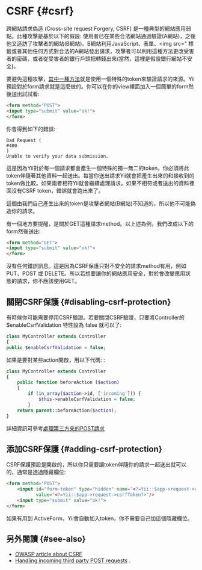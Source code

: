 # CSRF {#csrf}

跨網站請求偽造 \(Cross-site request Forgery, CSRF\) 是一種典型的網站應用弱點。此種攻擊是基於以下的假設: 使用者已在某些合法網站通過驗證\(A網站\)，之後他又造訪了攻擊者的網站\(B網站\)。B網站利用JavaScript、表單、&lt;img src=" 標籤或者其他任何方式對合法的A網站發出請求，攻擊者可以利用這種方法更改受害者的密碼，或者從受害者的銀行戶頭把轉錢出來\(當然，這裡是假設銀行網站不安全\)。

要避免這種攻擊，[其中一種方法](https://www.owasp.org/index.php/Cross-Site_Request_Forgery_%28CSRF%29_Prevention_Cheat_Sheet)就是使用一個特殊的token來驗證請求的來源。Yii預設對於form請求就是這麼做的。你可以在你的view裡面加入一個簡單的form然後送出試試看:

```HTML
<form method="POST">
<input type="submit" value="ok!">
</form>
```

你會得到如下的錯誤:

```
Bad Request (
#400
)
Unable to verify your data submission.
```

這是因為Yii對於每一個請求都會產生一個特殊的獨一無二的token，你必須將此token伴隨著其他資料一起送出。每當你送出請求Yii就會把產生出來的和接收到的token做比較。如果兩者相符Yii就會繼續處理請求。如果不相符或者送出的資料裡面沒有CSRF token，錯誤就會跑出來了。

這個由我們自己產生出來的token是攻擊者網站\(B網站\)不知道的，所以他不可能偽造你的請求。

有一個地方要提醒，是關於GET這種請求method。以上述為例，我們改成以下的form然後送出:

```HTML
<form method="GET">
<input type="submit" value="ok!">
</form>
```

沒有任何錯誤訊息。這是因為CSRF保護只對不安全的請求method有用，例如PUT、POST 或 DELETE。所以若想要讓你的網站應用安全，對於會改變應用狀態的請求，你不應該使用GET。

## 關閉CSRF保護 {#disabling-csrf-protection}

有時候你可能需要停用CSRF驗證。若要關閉CSRF驗證，只要將Controller的 $enableCsrfValidation 特性設為 false 就可以了:

```php
class MyController extends Controller
{   
public $enableCsrfValidation = false;
```

如果是要對某些action開啟，用以下代碼: :

```php
class MyController extends Controller
{   
    public function beforeAction ($action)
    {       
        if (in_array($action->id, ['incoming'])) {
            $this->enableCsrfValidation = false;
        }
    return parent::beforeAction($action);
}
```

詳細資訊可參考[處理第三方來的POST請求](https://yii2-cookbook.readthedocs.io/incoming-post/)

## 添加CSRF保護 {#adding-csrf-protection}

CSRF保護預設是開啟的，所以你只需要讓token伴隨你的請求一起送出就可以的，通常是透過隱藏欄位:

```HTML
<form method="POST">
    <input id="form-token" type="hidden" name="<?=Yii::$app->request->csrfParam?>" 
           value="<?=Yii::$app->request->csrfToken?>"/>
    <input type="submit" value="ok!">
</form>
```

如果有用到 ActiveForm，Yii會自動加入token，你不需要自己加這個隱藏欄位。

## 另外閱讀 {#see-also}

* [OWASP article about CSRF](https://www.owasp.org/index.php/Cross-Site_Request_Forgery_%28CSRF%29_Prevention_Cheat_Sheet)
* [Handling incoming third party POST requests](https://yii2-cookbook.readthedocs.io/incoming-post/)
  .



